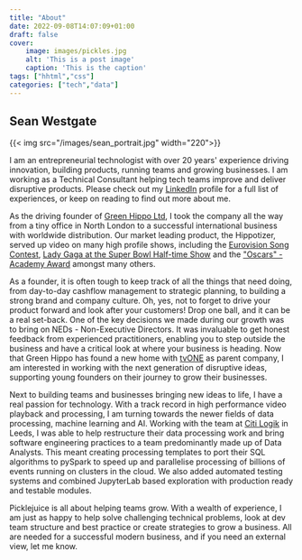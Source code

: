```yaml
---
title: "About"
date: 2022-09-08T14:07:09+01:00
draft: false
cover:
    image: images/pickles.jpg
    alt: 'This is a post image'
    caption: 'This is the caption'
tags: ["hhtml","css"]
categories: ["tech","data"]
---
```


## Sean Westgate
{{< img src="/images/sean_portrait.jpg" width="220">}}

I am an entrepreneurial technologist with over 20 years' experience driving innovation, building products, running teams and growing businesses. I am working as a Technical Consultant helping tech teams improve and deliver disruptive products. Please check out my [LinkedIn](https://www.linkedin.com/in/sean-westgate-88362045/) profile for a full list of experiences, or keep on reading to find out more about me.

As the driving founder of  [Green Hippo Ltd](https://www.green-hippo.com/), I took the company all the way from a tiny office in North London to a successful international business with worldwide distribution. Our market leading product, the Hippotizer, served up video on many high profile shows,  including the [Eurovision Song Contest](https://www.green-hippo.com/green-hippo-2017-eurovision-song-contest-performance-wows-massive-global-audience/), [Lady Gaga at the Super Bowl Half-time Show](https://www.green-hippo.com/superbowllady-gaga/) and the ["Oscars" - Academy Award](https://www.green-hippo.com/88th-academy-awardsthe-oscars/) amongst many others. 

As a founder, it is often tough to keep track of all the things that need doing, from day-to-day cashflow management to strategic planning, to building a strong brand and company culture. Oh, yes, not to forget to drive your product forward and look after your customers! Drop one ball, and it can be a real set-back. One of the key decisions we made during our growth was to bring on NEDs - Non-Executive Directors. It was invaluable to get honest feedback from experienced practitioners, enabling you to step outside the business and have a critical look at where your business is heading. Now that Green Hippo has found a new home with [tvONE](https://tvone.com/) as parent company, I am interested in working with the next generation of disruptive ideas, supporting young founders on their journey to grow their businesses.

Next to building teams and businesses bringing new ideas to life, I have a real passion for technology. With a track record in high performance video playback and processing, I am turning towards the newer fields of data processing, machine learning and AI. Working with the team at [Citi Logik](https://www.citilogik.com/) in Leeds, I was able to help restructure their data processing work and bring software engineering practices to a team predominantly made up of Data Analysts. This meant creating processing templates to port their SQL algorithms to pySpark to speed up and parallelise processing of billions of events running on clusters in the cloud. We also added automated testing systems and combined JupyterLab based exploration with production ready and testable modules. 

Picklejuice is all about helping teams grow. With a wealth of experience, I am just as happy to help solve challenging technical problems, look at dev team structure and best practice or create strategies to grow a business. All are needed for a successful modern business, and if you need an external view, let me know.
